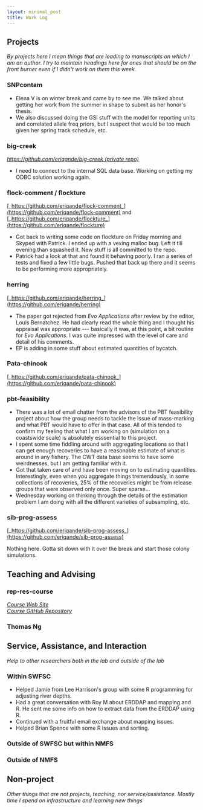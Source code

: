 ```yaml
---
layout: minimal_post
title: Work Log
---
```



## Projects

_By projects here I mean things that are leading to manuscripts on which I am an author.
I try to maintain headings here for ones that should be on the front burner even if I didn't
work on them this week._

### SNPcontam
* Elena V is on winter break and came by to see me.  We talked about getting her work from the summer
in shape to submit as her honor's thesis.
* We also discussed doing the GSI stuff with the model for reporting units and correlated allele freq priors,
but I suspect that would be too much given her  spring track schedule, etc.


### big-creek
[_https://github.com/eriqande/big-creek (private repo)_](https://github.com/eriqande/big-creek)

* I need to connect to the internal SQL data base.  Working on getting my ODBC solution working again.



### flock-comment / flockture
[_https://github.com/eriqande/flock-comment_](https://github.com/eriqande/flock-comment)
and [_https://github.com/eriqande/flockture_](https://github.com/eriqande/flockture)

* Got back to writing some code on flockture on Friday morning and Skyped with Patrick.
I ended up with a vexing malloc bug.  Left it till evening than squashed it.  New stuff
is all committed to the repo.
* Patrick had a look at that and found it behaving poorly.  I ran a series of tests and fixed a few little bugs.
Pushed that back up there and it seems to be performing more appropriately.



### herring
[_https://github.com/eriqande/herring_](https://github.com/eriqande/herring)

* The paper got rejected from _Evo Applications_ after review by the editor, Louis Bernatchez. He had
clearly read the whole thing and I thought his appraisal was appropriate --- basically it was, at
this point, a bit routine for _Evo Applications_.  I was quite impressed with the level of care
and detail of his comments.
* EP is adding in some stuff about estimated quantities of bycatch.


### Pata-chinook
[_https://github.com/eriqande/pata-chinook_](https://github.com/eriqande/pata-chinook)




### pbt-feasibility

* There was a lot of email chatter from the advisors of the PBT feasibility project about
how the group needs to tackle the issue of mass-marking and  what PBT would have to offer in that
case.  All of this tended to confirm my feeling that what I am working on (simulation on a 
coastswide scale) is absolutely esssential to this project.
* I spent some time fiddling around with aggregating locations so that I can get enough recoveries
to have a reasonable estimate of what is around in any fishery.  The CWT data base seems to have 
some weirdnesses, but I am getting familiar with it.
* Got that taken care of and have been moving on to estimating quantities.  Interestingly, even when you
aggregate things tremendously, in some collections of recoveries, 25% of the recoveries might be from release
groups that were observed only once.  Super sparse...
* Wednesday working on thinking through the details of the estimation problem I am doing with all the different
varieties of subsampling, etc.




### sib-prog-assess
[_https://github.com/eriqande/sib-prog-assess_](https://github.com/eriqande/sib-prog-assess)

Nothing here.  Gotta sit down with it over the break and start those colony simulations.


## Teaching and Advising


### rep-res-course
[_Course Web Site_](http://eriqande.github.io/rep-res-web/)  
[_Course GitHub Repository_](https://github.com/eriqande/rep-res-course)





### Thomas Ng


## Service, Assistance, and Interaction
_Help to other researchers both in the lab and outside of the lab_


### Within SWFSC

* Helped Jamie from Lee Harrison's group with some R programming for adjusting river depths.
* Had a great conversation with Roy M about ERDDAP and mapping and R.  He sent me some info
on how to extract data from the ERDDAP using R.
* Continued with a fruitful email exchange about mapping issues.
* Helped Brian Spence with some R issues and sorting.


### Outside of SWFSC but within NMFS



### Outside of NMFS



## Non-project
_Other things that are not projects, teaching, nor service/assistance.  Mostly time I
spend on infrastructure and learning new things_


